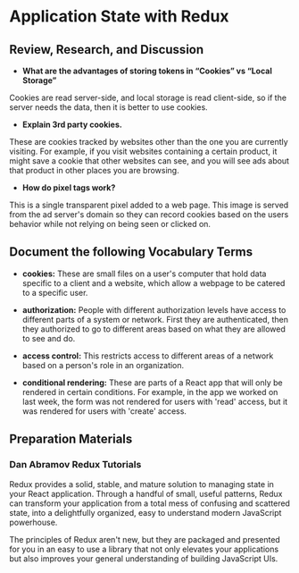 #  Application State with Redux

## Review, Research, and Discussion


* **What are the advantages of storing tokens in “Cookies” vs “Local 
Storage”**

Cookies are read server-side, and local storage is read client-side, so if the server needs the data, then it is better to use cookies.

* **Explain 3rd party cookies.**

These are cookies tracked by websites other than the one you are currently visiting. For example, if you visit websites containing a certain product, it might save a cookie that other websites can see, and you will see ads about that product in other places you are browsing.

* **How do pixel tags work?**

This is a single transparent pixel added to a web page. This image is served from the ad server's domain so they can record cookies based on the users behavior while not relying on being seen or clicked on.

## Document the following Vocabulary Terms


* **cookies:** These are small files on a user's computer that hold data specific to a client and a website, which allow a webpage to be catered to a specific user.

* **authorization:** People with different authorization levels have access to different parts of a system or network. First they are authenticated, then they authorized to go to different areas based on what they are allowed to see and do.

* **access control:** This restricts access to different areas of a network based on a person's role in an organization.

* **conditional rendering:** These are parts of a React app that will only be rendered in certain conditions. For example, in the app we worked on last week, the form was not rendered for users with 'read' access, but it was rendered for users with 'create' access.

## Preparation Materials


### Dan Abramov Redux Tutorials

Redux provides a solid, stable, and mature solution to managing state in your React application. Through a handful of small, useful patterns, Redux can transform your application from a total mess of confusing and scattered state, into a delightfully organized, easy to understand modern JavaScript powerhouse.

The principles of Redux aren't new, but they are packaged and presented for you in an easy to use a library that not only elevates your applications but also improves your general understanding of building JavaScript UIs.




